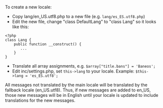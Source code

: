 To create a new locale:
- Copy lang/en_US.utf8.php to a new file (e.g. `lang/es_ES.utf8.php`)
- Edit the new file, change "class DefaultLang" to "class Lang" so it looks like this:

```
<?php
class Lang {
    public function __construct() {
       ...
    }
}
```
- Translate all array assignments, e.g. `$array["title.bans"] = 'Baneos';`
- Edit inc/settings.php, set `this->lang` to your locale. Example: `$this->lang = 'es_ES.utf8';`

All messages not translated by the main locale will be translated by the fallback locale (en_US.utf8).
Thus, if new messages are added to en_US, those new messages will be in English until your locale is updated to include translations for the new messages.
